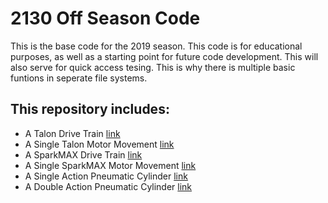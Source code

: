 # 2130 Off Season Code
This is the base code for the 2019 season. This code is for educational purposes, as well as a starting point for future code development. This will also serve for quick access tesing. This is why there is multiple basic funtions in seperate file systems. 

## This repository includes:
- A Talon Drive Train [link](https://github.com/2130-Programmers/BaseCode/tree/master/BasicTankDriveTrain)
- A Single Talon Motor Movement [link](https://github.com/2130-Programmers/BaseCode/tree/master/TalonMotorMovement)
- A SparkMAX Drive Train [link](https://github.com/2130-Programmers/BaseCode/tree/master/SparkMAXDriveTrain)
- A Single SparkMAX Motor Movement [link](https://github.com/2130-Programmers/BaseCode/tree/master/SparkMAXMotorMovement)
- A Single Action Pneumatic Cylinder [link](https://github.com/2130-Programmers/BaseCode/tree/master/SingleActionCylinder)
- A Double Action Pneumatic Cylinder [link](https://github.com/2130-Programmers/BaseCode/tree/master/DoubleActionCylinder)
